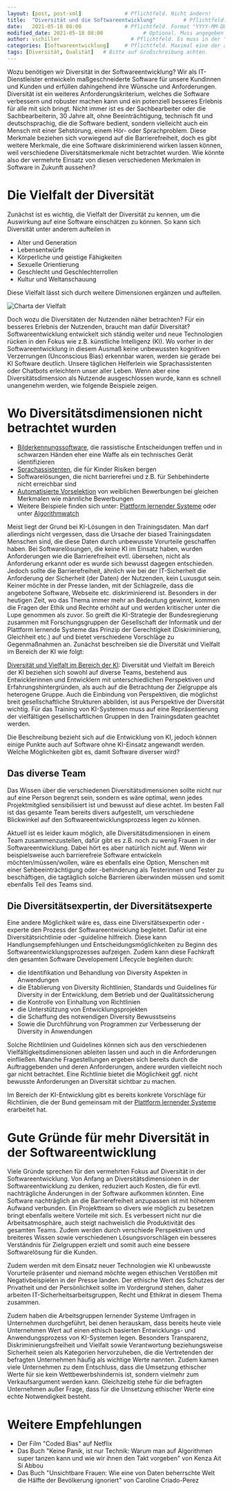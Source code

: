 ```yaml
---
layout: [post, post-xml]              # Pflichtfeld. Nicht ändern!
title:  "Diversität und die Softwareentwicklung"         # Pflichtfeld. Bitte einen Titel für den Blog Post angeben.
date:   2021-05-18 08:00              # Pflichtfeld. Format "YYYY-MM-DD HH:MM". Muss für Veröffentlichung in der Vergangenheit liegen. (Für Preview egal)
modified_date: 2021-05-18 08:00             # Optional. Muss angegeben werden, wenn eine bestehende Datei geändert wird.
author: vschiller                       # Pflichtfeld. Es muss in der "authors.yml" einen Eintrag mit diesem Namen geben.
categories: [Softwareentwicklung]     # Pflichtfeld. Maximal eine der angegebenen Kategorien verwenden.
tags: [Diversität, Qualität]   # Bitte auf Großschreibung achten.
---
```


Wozu benötigen wir Diversität in der Softwareentwicklung? 
Wir als IT-Dienstleister entwickeln maßgeschneiderte Software für unsere Kundinnen und Kunden und erfüllen dahingehend ihre Wünsche und Anforderungen. 
Diversität ist ein weiteres Anforderungskriterium, welches die Software verbessern und robuster machen kann und ein potenziell besseres Erlebnis für alle mit sich bringt. 
Nicht immer ist es der Sachbearbeiter oder die Sachbearbeiterin, 30 Jahre alt, ohne Beeinträchtigung, technisch fit und deutschsprachig, die die Software bedient, sondern vielleicht auch ein Mensch mit einer Sehstörung, einem Hör- oder Sprachproblem. 
Diese Merkmale beziehen sich vorwiegend auf die Barrierefreiheit, doch es gibt weitere Merkmale, die eine Software diskriminierend wirken lassen können, weil verschiedene Diversitätsmerkmale nicht betrachtet wurden. 
Wie könnte also der vermehrte Einsatz von diesen verschiedenen Merkmalen in Software in Zukunft aussehen? 

# Die Vielfalt der Diversität

Zunächst ist es wichtig, die Vielfalt der Diversität zu kennen, um die Auswirkung auf eine Software einschätzen zu können. So kann sich Diversität unter anderem aufteilen in 

* Alter und Generation
* Lebensentwürfe 
* Körperliche und geistige Fähigkeiten 
* Sexuelle Orientierung
* Geschlecht und Geschlechterrollen
* Kultur und Weltanschauung

Diese Vielfalt lässt sich durch weitere Dimensionen ergänzen und aufteilen.

![Charta der Vielfalt](/assets/images/posts/diversitaet-softwareentwicklung/Diversity-Dimensionen.png)

Doch wozu die Diversitäten der Nutzenden näher betrachten? 
Für ein besseres Erlebnis der Nutzenden, braucht man dafür Diversität? 
Softwareentwicklung entwickelt sich ständig weiter und neue Technologien rücken in den Fokus wie z.B. künstliche Intelligenz (KI). 
Wo vorher in der Softwareentwicklung in diesem Ausmaß keine unbewussten kognitiven Verzerrungen (Unconscious Bias) erkennbar waren, werden sie gerade bei KI Software deutlich. 
Unsere täglichen Helferlein wie Sprachassistenten oder Chatbots erleichtern unser aller Leben. Wenn aber eine Diversitätsdimension als Nutzende ausgeschlossen wurde, kann es schnell unangenehm werden, wie folgende Beispiele zeigen.

# Wo Diversitätsdimensionen nicht betrachtet wurden

* [Bilderkennungssoftware](https://algorithmwatch.org/en/google-vision-racism/), die rassistische Entscheidungen treffen und in schwarzen Händen eher eine Waffe als ein technisches Gerät identifizieren
* [Sprachassistenten](https://www.stern.de/digital/technik/amazons--alexa---bundestags-gutachten-sieht-risiken-in-sprachassistent-8790900.html), die für Kinder Risiken bergen
* Softwarelösungen, die nicht barrierefrei und z.B. für Sehbehinderte nicht erreichbar sind
* [Automatisierte Vorselektion](https://www.heise.de/newsticker/meldung/Amazon-KI-zur-Bewerbungspruefung-benachteiligte-Frauen-4189356.html) von weiblichen Bewerbungen bei gleichen Merkmalen wie männliche Bewerbungen
* Weitere Beispiele finden sich unter: [Plattform lernender Systeme](https://www.plattform-lernende-systeme.de/publikationen-details/kuenstliche-intelligenz-und-diskriminierung-herausforderungen-und-loesungsansaetze.html?file=files/Downloads/Publikationen/AG3_Whitepaper_250619.pdf) oder unter [Algorithmwatch](https://algorithmwatch.org/de/)
 

Meist liegt der Grund bei KI-Lösungen in den Trainingsdaten.
Man darf allerdings nicht vergessen, dass die Ursache der biased Trainingsdaten Menschen sind, die diese Daten durch unbewusste Vorurteile geschaffen haben. 
Bei Softwarelösungen, die keine KI im Einsatz haben, wurden Anforderungen wie die Barrierefreiheit evtl. übersehen, nicht als Anforderung erkannt oder es wurde sich bewusst dagegen entschieden. 
Jedoch sollte die Barrierefreiheit, ähnlich wie bei der IT-Sicherheit die Anforderung der Sicherheit (der Daten) der Nutzenden, kein Luxusgut sein. 
Keiner möchte in der Presse landen, mit der Schlagzeile, dass die angebotene Software, Webseite etc. diskriminierend ist. 
Besonders in der heutigen Zeit, wo das Thema immer mehr an Bedeutung gewinnt, kommen die Fragen der Ethik und Rechte erhöht auf und werden kritischer unter die Lupe genommen als zuvor. 
So greift die KI-Strategie der Bundesregierung zusammen mit Forschungsgruppen der Gesellschaft der Informatik und der Plattform lernende Systeme das Prinzip der Gerechtigkeit (Diskriminierung, Gleichheit etc.) auf und bietet verschiedene Vorschläge zu Gegenmaßnahmen an. 
Zunächst beschreiben sie die Diversität und Vielfalt im Bereich der KI wie folgt:  

[Diversität und Vielfalt im Bereich der KI](https://www.plattform-lernende-systeme.de/files/Downloads/Publikationen/AG3_Whitepaper_EB_200831.pdf): Diversität und Vielfalt im Bereich der KI beziehen sich sowohl auf diverse Teams, bestehend aus Entwicklerinnen und Entwicklern mit unterschiedlichen Perspektiven und Erfahrungshintergründen, als auch auf die Betrachtung der Zielgruppe als heterogene Gruppe. Auch die Einbindung von Perspektiven, die möglichst breit gesellschaftliche Strukturen abbilden, ist aus Perspektive der Diversität wichtig. Für das Training von KI-Systemen muss auf eine Repräsentierung der vielfältigen gesellschaftlichen Gruppen in den Trainingsdaten geachtet werden.

Die Beschreibung bezieht sich auf die Entwicklung von KI, jedoch können einige Punkte auch auf Software ohne KI-Einsatz angewandt werden. 
Welche Möglichkeiten gibt es, damit Software diverser wird? 

## Das diverse Team

Das Wissen über die verschiedenen Diversitätsdimensionen sollte nicht nur auf eine Person begrenzt sein, sondern es wäre optimal, wenn jedes Projektmitglied sensibilisiert ist und bewusst auf diese achtet.
Im besten Fall ist das gesamte Team bereits divers aufgestellt, um verschiedene Blickwinkel auf den Softwareentwicklungsprozess legen zu können. 

Aktuell ist es leider kaum möglich, alle Diversitätsdimensionen in einem Team zusammenzustellen, dafür gibt es z.B. noch zu wenig Frauen in der Softwareentwicklung. 
Dabei hört es aber natürlich nicht auf. 
Wenn wir beispielsweise auch barrierefreie Software entwickeln möchten/müssen/wollen, wäre es ebenfalls eine Option, Menschen mit einer Sehbeeinträchtigung oder -behinderung als Testerinnen und Tester zu beschäftigen, die tagtäglich solche Barrieren überwinden müssen und somit ebenfalls Teil des Teams sind. 

## Die Diversitätsexpertin, der Diversitätsexperte

Eine andere Möglichkeit wäre es, dass eine Diversitätsexpertin oder -experte den Prozess der Softwareentwicklung begleitet. 
Dafür ist eine Diversitätsrichtlinie oder -guideline hilfreich. 
Diese kann Handlungsempfehlungen und Entscheidungsmöglichkeiten zu Beginn des Softwareentwicklungsprozesses aufzeigen. 
Zudem kann diese Fachkraft den gesamten Software Developement Lifecycle begleiten durch:

* die Identifikation und Behandlung von Diversity Aspekten in Anwendungen 
* die Etablierung von Diversity Richtlinien, Standards und Guidelines für Diversity in der Entwicklung, dem Betrieb und der Qualitätssicherung
* die Kontrolle von Einhaltung von Richtlinien
* die Unterstützung von Entwicklungsprojekten
* die Schaffung des notwendigen Diversity Bewusstseins
* Sowie die Durchführung von Programmen zur Verbesserung der Diversity in Anwendungen 

Solche Richtlinien und Guidelines können sich aus den verschiedenen Vielfältigkeitsdimensionen ableiten lassen und auch in die Anforderungen einfließen. 
Manche Fragestellungen ergeben sich bereits durch die Auftraggebenden und deren Anforderungen, andere wurden vielleicht noch gar nicht betrachtet. 
Eine Richtlinie bietet die Möglichkeit ggf. nicht bewusste Anforderungen an Diversität sichtbar zu machen.

Im Bereich der KI-Entwicklung gibt es bereits konkrete Vorschläge für Richtlinien, die der Bund gemeinsam mit der [Plattform lernender Systeme](https://www.plattform-lernende-systeme.de/files/Downloads/Publikationen/AG3_Whitepaper_EB_200831.pdf) erarbeitet hat. 

# Gute Gründe für mehr Diversität in der Softwareentwicklung 

Viele Gründe sprechen für den vermehrten Fokus auf Diversität in der Softwareentwicklung. 
Von Anfang an Diversitätsdimensionen in der Softwareentwicklung zu denken, reduziert auch Kosten, die für evtl. nachträgliche Änderungen in der Software aufkommen könnten. Eine Software nachträglich an die Barrierefreiheit anzupassen ist mit höherem Aufwand verbunden. 
Ein Projektteam so divers wie möglich zu besetzen bringt ebenfalls weitere Vorteile mit sich.
Es verbessert nicht nur die Arbeitsatmosphäre, auch steigt nachweislich die Produktivität des gesamten Teams. 
Zudem werden durch verschiede Perspektiven und breiteres Wissen sowie verschiedenen Lösungsvorschlägen ein besseres Verständnis für Zielgruppen erzielt und somit auch eine bessere Softwarelösung für die Kunden. 

Zudem werden mit dem Einsatz neuer Technologien wie KI unbewusste Vorurteile präsenter und niemand möchte wegen ethischen Verstößen mit Negativbeispielen in der Presse landen. 
Der ethische Wert des Schutzes der Privatheit und der Persönlichkeit sollte im Vordergrund stehen, daher arbeiten IT-Sicherheitsarbeitsgruppen, Recht und Ethikrat in diesem Thema zusammen. 

Zudem haben die Arbeitsgruppen lernender Systeme Umfragen in Unternehmen durchgeführt, bei denen herauskam, dass bereits heute viele Unternehmen Wert auf einen ethisch basierten Entwicklungs- und Anwendungsprozess von KI-Systemen legen. 
Besonders Transparenz, Diskriminierungsfreiheit und Vielfalt sowie Verantwortung beziehungsweise Sicherheit seien als Kategorien hervorzuheben, die die Vertretenden der befragten Unternehmen häufig als wichtige Werte nannten.
Zudem kamen viele Unternehmen zu dem Entschluss, dass die Umsetzung ethischer Werte für sie kein Wettbewerbshindernis ist, sondern vielmehr zum Verkaufsargument werden kann. 
Gleichzeitig stehe für die befragten Unternehmen außer Frage, dass für die Umsetzung ethischer Werte eine echte Notwendigkeit besteht.

# Weitere Empfehlungen

* Der Film "Coded Bias" auf Netflix 
* Das Buch "Keine Panik, ist nur Technik: Warum man auf Algorithmen super tanzen kann und wie wir ihnen den Takt vorgeben" von Kenza Ait Si Abbou
* Das Buch "Unsichtbare Frauen: Wie eine von Daten beherrschte Welt die Hälfte der Bevölkerung ignoriert" von Caroline Criado-Perez
